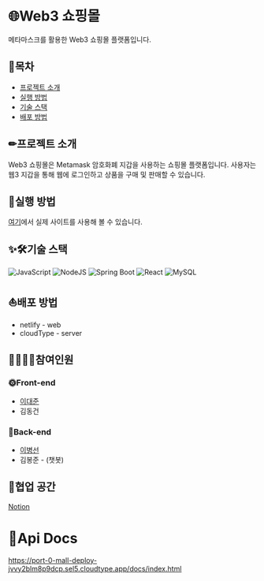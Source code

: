 # 🌐Web3 쇼핑몰

메타마스크를 활용한 Web3 쇼핑몰 플랫폼입니다.

## 📒목차

- [프로젝트 소개](#프로젝트-소개)
- [실행 방법](#실행-방법)
- [기술 스택](#기술-스택)
- [배포 방법](#배포-방법)

## ✏프로젝트 소개

Web3 쇼핑몰은 Metamask 암호화폐 지갑을 사용하는 쇼핑몰 플랫폼입니다.
사용자는 웹3 지갑을 통해 웹에 로그인하고 상품을 구매 및 판매할 수 있습니다.

## 🎁실행 방법
[여기](https://mallba.netlify.app/cart)에서 실제 사이트를 사용해 볼 수 있습니다.

## ✨🛠기술 스택
![JavaScript](https://img.shields.io/badge/javascript-%23323330.svg?style=for-the-badge&logo=javascript&logoColor=%23F7DF1E)
![NodeJS](https://img.shields.io/badge/node.js-6DA55F?style=for-the-badge&logo=node.js&logoColor=white)
![Spring Boot](https://img.shields.io/badge/spring-%236DB33F.svg?style=for-the-badge&logo=spring&logoColor=white)
![React](https://img.shields.io/badge/react-%2320232a.svg?style=for-the-badge&logo=react&logoColor=%2361DAFB)
![MySQL](https://img.shields.io/badge/mysql-%2300f.svg?style=for-the-badge&logo=mysql&logoColor=white)

## ⛵배포 방법
* netlify - web
* cloudType - server

## 👨‍👩‍👧‍👦참여인원
### 🌞Front-end
* [이대준](https://github.com/djLee77) <br>
* 김동건

### 🌚Back-end
* [이병선](https://github.com/dlqudtjs) <br>
* 김봉준 - (챗봇)

## 🏡협업 공간
[Notion](https://www.notion.so/da5c6765c8184f86b72e0be2064c47a6?v=3c3021bbaa294ba48b94de2b15e81ec3&pvs=4)

# 📑Api Docs
https://port-0-mall-deploy-jvvy2blm8p9dcp.sel5.cloudtype.app/docs/index.html
